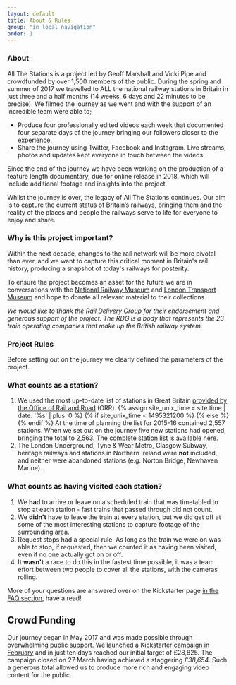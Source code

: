 ```yaml
---
layout: default
title: About & Rules
group: "in_local_navigation"
order: 1
---
```


<a name="project"></a>

### About

All The Stations is a project led by Geoff Marshall and Vicki Pipe and crowdfunded by over 1,500 members of the public. During the spring and summer of 2017 we travelled to ALL the national railway stations in Britain in just three and a half months (14 weeks, 6 days and 22 minutes to be precise). We filmed the journey as we went and with the support of an incredible team were able to; 

- Produce four professionally edited videos each week that documented four separate days of the journey bringing our followers closer to the experience.
- Share the journey using Twitter, Facebook and Instagram. Live streams, photos and updates kept everyone in touch between the videos.

Since the end of the journey we have been working on the production of a feature length documentary, due for online release in 2018, which will include additional footage and insights into the project. 

Whilst the journey is over, the legacy of All The Stations continues. Our aim is to capture the current status of Britain’s railways, bringing them and the reality of the places and people the railways serve to life for everyone to enjoy and share.


### Why is this project important?

Within the next decade, changes to the rail network will be more pivotal than ever, and we want to capture this critical moment in Britain's rail history, producing a snapshot of today's railways for posterity.

To ensure the project becomes an asset for the future we are in conversations with the <a href="http://www.nrm.org.uk/" target="new">National Railway Museum</a> and <a href="http://www.ltmuseum.co.uk/" target="new">London Transport Museum</a> and hope to donate all relevant material to their collections.

<em>We would like to thank the <a href="http://www.raildeliverygroup.com/" target="new">Rail Delivery Group</a> for their endorsement and generous support of the project. The RDG is a body that represents the 23 train operating companies that make up the British railway system.</em>

<a name="rules"></a>


### Project Rules

Before setting out on the journey we clearly defined the parameters of the project. 

### What counts as a station?

1. We used the most up-to-date list of stations in Great Britain <a href="http://orr.gov.uk/statistics/published-stats/station-usage-estimates" target="new">provided by the Office of Rail and Road</a> (ORR).
    {% assign site_unix_time = site.time | date: '%s' | plus: 0 %}
    {% if site_unix_time < 1495321200 %} 
    {% else %}
    {% endif %}
At the time of planning the list for 2015-16 contained 2,557 stations. When we set out on the journey five new stations had opened, bringing the total to 2,563.
    <a href="/stationlist">The complete station list is available here</a>.
2. The London Underground, Tyne &amp; Wear Metro, Glasgow Subway, heritage railways and stations in Northern Ireland were **not** included, and neither were abandoned stations (e.g. Norton Bridge, Newhaven Marine).

### What counts as having visited each station?

1. We **had** to arrive or leave on a scheduled train that was timetabled to stop at each station - fast trains that passed through did not count.
2. We **didn’t** have to leave the train at every station, but we did get off at some of the most interesting stations to capture footage of the surrounding area. 
3. Request stops had a special rule. As long as the train we were on was able to stop, if requested, then we counted it as having been visited, even if no one actually got on or off.
4. It **wasn't** a race to do this in the fastest time possible, it was a team effort between two people to cover all the stations, with the cameras rolling.

More of your questions are answered over on the Kickstarter page <a href="https://www.kickstarter.com/projects/562621903/all-the-stations/faqs" target="new">in the FAQ section</a>, have a read!


## Crowd Funding

Our journey began in May 2017 and was made possible through overwhelming public support. We launched <a href="https://www.kickstarter.com/projects/562621903/all-the-stations" target="new">a Kickstarter campaign in February</a> and in just ten days reached our initial target of £28,825. The campaign closed on 27 March having achieved a staggering *£38,654*. Such a generous total allowed us to produce more rich and engaging video content for the public.

